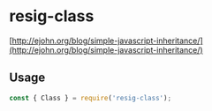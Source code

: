 # resig-class

[http://ejohn.org/blog/simple-javascript-inheritance/](http://ejohn.org/blog/simple-javascript-inheritance/)

## Usage

```javascript
const { Class } = require('resig-class');
```
